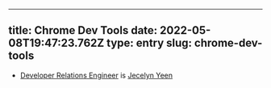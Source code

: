 
---
title: Chrome Dev Tools 
date: 2022-05-08T19:47:23.762Z
type: entry
slug: chrome-dev-tools
---
* [Developer Relations Engineer](../../entry/developer-relations-engineer) is [Jecelyn Yeen](../../entry/jecelyn-yeen)

